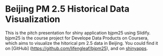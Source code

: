 # Beijing PM 2.5 Historical Data Visualization

This is the pitch presentation for shiny application bjpm25 using Slidify. bjpm25 is the course project 
for Develope Data Products on Coursera, which aims to visualize the hitorical pm 2.5 data in Beijing.
You could find it on [GitHub] (https://github.com/lifengleaf/bjpm25), and on [shinyapps](https://leaf.shinyapps.io/bjpm25/).
